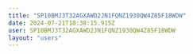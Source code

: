 ```yaml
---
title: "SP10BMJ3T32AGXAWD2JN1FQNZ1930QW4Z85F18WDW"
date: 2024-07-21T18:38:15.915Z
user: SP10BMJ3T32AGXAWD2JN1FQNZ1930QW4Z85F18WDW
layout: "users"
---
```

    